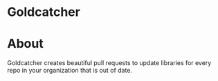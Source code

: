 Goldcatcher
===========


# About

Goldcatcher creates beautiful pull requests to update libraries for every repo
in your organization that is out of date.

